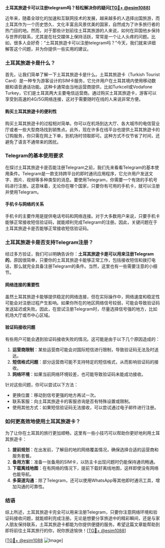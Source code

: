 **土耳其旅遊卡可以注册telegram吗？轻松解决你的疑问[[TG💪+ @esim1088](https://t.me/s/esim1088)]**

近年来，随着全球化的加速和互联网技术的发展，越来越多的人选择出国旅游，而土耳其作为一个历史悠久、文化丰富且风景优美的国家，自然成为了许多旅行者的热门目的地。然而，对于那些计划前往土耳其旅游的人来说，如何在异国他乡保持与世界的联系，尤其是在社交媒体上保持活跃，常常是一个让人头疼的问题。比如，很多人会好奇：“土耳其旅遊卡可以注册telegram吗？”今天，我们就来详细解答这个问题，并为你提供一些实用的建议。

### 土耳其旅遊卡是什么？

首先，让我们简单了解一下土耳其旅遊卡是什么。土耳其旅遊卡（Turkish Tourist Card）是一种专为游客设计的SIM卡服务，它允许用户在土耳其境内使用移动数据和语音通话功能。这种卡通常由当地运营商提供，比如Turkcell或Vodafone Turkey，它们是土耳其两大主要电信运营商。通过购买土耳其旅遊卡，游客可以享受到高速的4G/5G网络连接，这对于需要随时在线的人来说非常方便。

#### 购买土耳其旅遊卡的便利性

购买土耳其旅遊卡的过程相对简单。你可以在机场到达大厅、各大城市的电信营业厅或者一些大型商场找到销售点。此外，现在许多在线平台也提供土耳其旅遊卡的订购服务，你只需在网上下单，到机场时领取即可。这种方式不仅节省了时间，还避免了语言不通带来的困扰。

### Telegram的基本使用要求

在探讨土耳其旅遊卡是否能注册Telegram之前，我们先来看看Telegram的基本使用条件。Telegram是一款支持跨平台的即时通讯应用程序，它允许用户发送文字、图片、视频等多种类型的消息。要使用Telegram，你需要一个有效的手机号码进行注册。这意味着，无论你在哪个国家，只要你有可用的手机卡，就可以注册并使用Telegram。

#### 手机卡与网络的关系

手机卡的主要作用是提供电话号码和网络连接。对于大多数用户来说，只要手机卡能够正常接收短信验证码，就能顺利完成Telegram的注册。因此，关键问题在于土耳其旅遊卡是否能够正常接收短信验证码。

### 土耳其旅遊卡是否支持Telegram注册？

经过多方验证，我们可以明确告诉你：**土耳其旅遊卡是可以用来注册Telegram的**。原因很简单，只要你的土耳其旅遊卡能够正常工作，包括接收短信和拨打电话，那么就完全具备注册Telegram的条件。当然，这里也有一些需要注意的小细节。

#### 网络连接的重要性

虽然土耳其旅遊卡能够提供稳定的网络连接，但在实际操作中，网络速度和稳定性可能会对注册过程产生影响。如果你所在的地区网络信号较弱，可能会导致验证码发送延迟或失败。因此，在尝试注册Telegram时，尽量选择信号强的地方，比如机场大厅或市中心区域。

#### 验证码接收问题

有些用户可能会遇到验证码接收失败的情况。这可能是由于以下几个原因造成的：

1. **运营商限制**：某些运营商可能会对国际短信进行限制，导致验证码无法及时送达。
2. **短信格式问题**：部分运营商可能不支持特定的短信格式，从而影响验证码的接收。
3. **网络环境**：如果当前网络环境较差，也可能导致验证码未能成功接收。

针对这些问题，你可以尝试以下方法：

- 更换位置：移动到信号更强的地方再试一次。
- 联系客服：向土耳其旅遊卡的客服咨询是否有特殊设置或限制。
- 使用其他方式：如果短信验证码无法接收，可以尝试通过电子邮件进行注册。

### 如何更高效地使用土耳其旅遊卡？

为了让你在土耳其的旅行更加顺畅，这里有一些小技巧可以帮助你更好地利用土耳其旅遊卡：

1. **提前规划**：在出发前，了解目的地的网络覆盖情况，确保选择合适的运营商和服务套餐。
2. **备用方案**：准备一张备用的SIM卡，以防主卡出现问题时仍能保持通讯畅通。
3. **下载离线地图**：在有网络的情况下，提前下载好离线地图，这样即使没有网络也能导航。
4. **多渠道沟通**：除了Telegram，还可以使用WhatsApp等其他即时通讯工具，增加沟通的可靠性。

### 结语

综上所述，土耳其旅遊卡完全可以用来注册Telegram，只要你注意网络环境和验证码接收问题，就能顺利完成注册。无论是想要分享旅途中的精彩瞬间，还是与家人朋友保持联系，土耳其旅遊卡都能为你提供便捷的服务。希望这篇文章能帮助到即将前往土耳其旅行的你，祝你旅途愉快！[[TG💪+ @esim1088](https://t.me/s/esim1088)]

[[TG💪+ @esim1088](https://t.me/s/esim1088) ![Image](https://i.postimg.cc/4NQfJmqS/Snipaste-2025-05-13-00-14-12.png)]
